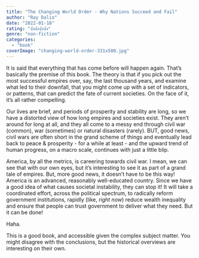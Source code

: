 ```yaml
---
title: "The Changing World Order - Why Nations Succeed and Fail"
author: "Ray Dalio"
date: "2022-01-18"
rating: "👍👍👍👍"
genre: "non-fiction"
categories: 
  - "book"
coverImage: "changing-world-order-331x500.jpg"
---
```

It is said that everything that has come before will happen again. That’s basically the premise of this book. The theory is that if you pick out the most successful empires over, say, the last thousand years, and examine what led to their downfall, that you might come up with a set of indicators, or patterns, that can predict the fate of current societies. On the face of it, it’s all rather compelling. 

Our lives are brief, and periods of prosperity and stability are long, so we have a distorted view of how long empires and societies exist. They aren’t around for long at all, and they all come to a messy end through civil war (common), war (sometimes) or natural disasters (rarely). BUT, good news, civil wars are often short in the grand scheme of things and eventually lead back to peace & prosperity - for a while at least - and the upward trend of human progress, on a macro scale, continues with just a little blip.

America, by all the metrics, is careering towards civil war. I mean, we can see that with our own eyes, but it’s interesting to see it as part of a grand tale of empires. But, more good news, it doesn’t have to be this way! America is an advanced, reasonably well-educated country. Since we have a good idea of what causes societal instability, they can stop it! It will take a coordinated effort, across the political spectrum, to radically reform government institutions, rapidly (like, _right now_) reduce wealth inequality and ensure that people can trust government to deliver what they need. But it can be done!

Haha.

This is a good book, and accessible given the complex subject matter. You might disagree with the conclusions, but the historical overviews are interesting on their own.
